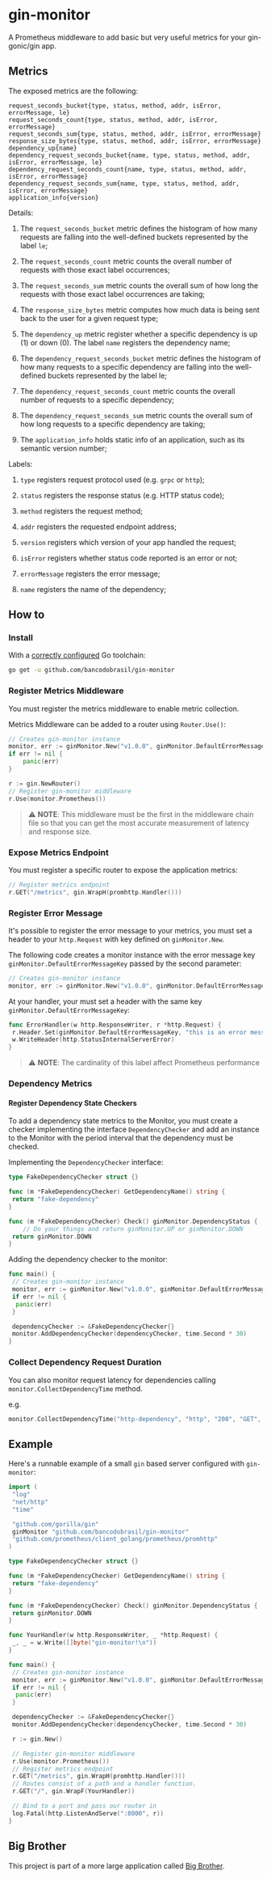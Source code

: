 # gin-monitor

A Prometheus middleware to add basic but very useful metrics for your gin-gonic/gin app.

## Metrics

The exposed metrics are the following:

```
request_seconds_bucket{type, status, method, addr, isError, errorMessage, le}
request_seconds_count{type, status, method, addr, isError, errorMessage}
request_seconds_sum{type, status, method, addr, isError, errorMessage}
response_size_bytes{type, status, method, addr, isError, errorMessage}
dependency_up{name}
dependency_request_seconds_bucket{name, type, status, method, addr, isError, errorMessage, le}
dependency_request_seconds_count{name, type, status, method, addr, isError, errorMessage}
dependency_request_seconds_sum{name, type, status, method, addr, isError, errorMessage}
application_info{version}
```

Details:

1. The `request_seconds_bucket` metric defines the histogram of how many requests are falling into the well-defined buckets represented by the label `le`;

2. The `request_seconds_count` metric counts the overall number of requests with those exact label occurrences;

3. The `request_seconds_sum` metric counts the overall sum of how long the requests with those exact label occurrences are taking;

4. The `response_size_bytes` metric computes how much data is being sent back to the user for a given request type;

5. The `dependency_up` metric register whether a specific dependency is up (1) or down (0). The label `name` registers the dependency name;

6. The `dependency_request_seconds_bucket` metric defines the histogram of how many requests to a specific dependency are falling into the well-defined buckets represented by the label le;

7. The `dependency_request_seconds_count` metric counts the overall number of requests to a specific dependency;

8. The `dependency_request_seconds_sum` metric counts the overall sum of how long requests to a specific dependency are taking;

9. The `application_info` holds static info of an application, such as its semantic version number;

Labels:

1. `type` registers request protocol used (e.g. `grpc` or `http`);

2. `status` registers the response status (e.g. HTTP status code);

3. `method` registers the request method;

4. `addr` registers the requested endpoint address;

5. `version` registers which version of your app handled the request;

6. `isError` registers whether status code reported is an error or not;

7. `errorMessage` registers the error message;

8. `name` registers the name of the dependency;

## How to

### Install

With a [correctly configured](https://golang.org/doc/install#testing) Go toolchain:

```sh
go get -u github.com/bancodobrasil/gin-monitor
```

### Register Metrics Middleware

You must register the metrics middleware to enable metric collection.

Metrics Middleware can be added to a router using `Router.Use()`:

```go
// Creates gin-monitor instance
monitor, err := ginMonitor.New("v1.0.0", ginMonitor.DefaultErrorMessageKey, ginMonitor.DefaultBuckets)
if err != nil {
    panic(err)
}

r := gin.NewRouter()
// Register gin-monitor middleware
r.Use(monitor.Prometheus())
```

> :warning: **NOTE**:
> This middleware must be the first in the middleware chain file so that you can get the most accurate measurement of latency and response size.

### Expose Metrics Endpoint

You must register a specific router to expose the application metrics:

```go
// Register metrics endpoint
r.GET("/metrics", gin.WrapH(promhttp.Handler()))
```

### Register Error Message

It's possible to register the error message to your metrics, you must set a header to your `http.Request` with key defined on `ginMonitor.New`.

The following code creates a monitor instance with the error message key `ginMonitor.DefaultErrorMessageKey` passed by the second parameter:

```go
// Creates gin-monitor instance
monitor, err := ginMonitor.New("v1.0.0", ginMonitor.DefaultErrorMessageKey, ginMonitor.DefaultBuckets)
```

At your handler, your must set a header with the same key `ginMonitor.DefaultErrorMessageKey`:

```go
func ErrorHandler(w http.ResponseWriter, r *http.Request) {
 r.Header.Set(ginMonitor.DefaultErrorMessageKey, "this is an error message - internal server error")
 w.WriteHeader(http.StatusInternalServerError)
}
```

> :warning: **NOTE**:
> The cardinality of this label affect Prometheus performance

### Dependency Metrics

#### Register Dependency State Checkers

To add a dependency state metrics to the Monitor, you must create a checker implementing the interface `DependencyChecker` and add an instance to the Monitor with the period interval that the dependency must be checked.

Implementing the `DependencyChecker` interface:

```go
type FakeDependencyChecker struct {}

func (m *FakeDependencyChecker) GetDependencyName() string {
 return "fake-dependency"
}

func (m *FakeDependencyChecker) Check() ginMonitor.DependencyStatus {
    // Do your things and return ginMonitor.UP or ginMonitor.DOWN
 return ginMonitor.DOWN
}
```

Adding the dependency checker to the monitor:

```go
func main() {
 // Creates gin-monitor instance
 monitor, err := ginMonitor.New("v1.0.0", ginMonitor.DefaultErrorMessageKey, ginMonitor.DefaultBuckets)
 if err != nil {
  panic(err)
 }

 dependencyChecker := &FakeDependencyChecker{}
 monitor.AddDependencyChecker(dependencyChecker, time.Second * 30)
}
```

### Collect Dependency Request Duration

You can also monitor request latency for dependencies calling `monitor.CollectDependencyTime` method.

e.g.

```go
monitor.CollectDependencyTime("http-dependency", "http", "200", "GET", "localhost:8001", "false", "", 10)
```

## Example

Here's a runnable example of a small `gin` based server configured with `gin-monitor`:

```go
import (
 "log"
 "net/http"
 "time"

 "github.com/gorilla/gin"
 ginMonitor "github.com/bancodobrasil/gin-monitor"
 "github.com/prometheus/client_golang/prometheus/promhttp"
)

type FakeDependencyChecker struct {}

func (m *FakeDependencyChecker) GetDependencyName() string {
 return "fake-dependency"
}

func (m *FakeDependencyChecker) Check() ginMonitor.DependencyStatus {
 return ginMonitor.DOWN
}

func YourHandler(w http.ResponseWriter, _ *http.Request) {
 _, _ = w.Write([]byte("gin-monitor!\n"))
}

func main() {
 // Creates gin-monitor instance
 monitor, err := ginMonitor.New("v1.0.0", ginMonitor.DefaultErrorMessageKey, ginMonitor.DefaultBuckets)
 if err != nil {
  panic(err)
 }

 dependencyChecker := &FakeDependencyChecker{}
 monitor.AddDependencyChecker(dependencyChecker, time.Second * 30)

 r := gin.New()

 // Register gin-monitor middleware
 r.Use(monitor.Prometheus())
 // Register metrics endpoint
 r.GET("/metrics", gin.WrapH(promhttp.Handler()))
 // Routes consist of a path and a handler function.
 r.GET("/", gin.WrapF(YourHandler))

 // Bind to a port and pass our router in
 log.Fatal(http.ListenAndServe(":8000", r))
}
```

## Big Brother

This project is part of a more large application called [Big Brother](https://github.com/bancodobrasil/big-brother).

